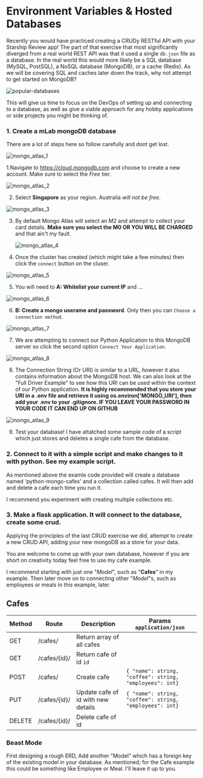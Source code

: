 



# Environment Variables & Hosted Databases

Recently you would have practiced creating a CRUDy RESTful API with your Starship Review app! The part of that exercise that most significantly diverged from a real world REST API was that it used a single `db.json` file as a database. In the real world this would more likely be a SQL database (MySQL, PostSQL), a NoSQL database (MongoDB), or a cache (Redis). As we will be covering SQL and caches later down the track, why not attempt to get started on MongoDB?

![popular-databases](https://scalegrid.io/blog/wp-content/uploads/2019/02/Most-Popular-Databases-Used-MySQL-MongoDB-PostgreSQL-Redis-Cassandra-Oracle.png)

This will give us time to focus on the DevOps of setting up and connecting to a database, as well as give a viable approach for any hobby applications or side projects you might be thinking of.

### 1. Create a mLab mongoDB database



There are a lot of steps here so follow carefully and dont get lost.

![mongo_atlas_1](./docs/mongo_atlas_1.png)

1.Navigate to https://cloud.mongodb.com and choose to create a new account. Make sure to select the _Free_ tier.

![mongo_atlas_2](./docs/mongo_atlas_2.png)

2. Select **Singapore** as your region. Australia _will not be free_.

![mongo_atlas_3](./docs/mongo_atlas_3.png)

3. By default Mongo Atlas will select an M2 and attempt to collect your card details. **Make sure you select the M0 OR YOU WILL BE CHARGED** and that ain't my fault.

   ![mongo_atlas_4](./docs/mongo_atlas_4.png)

4. Once the cluster has created (which might take a few minutes) then click the `connect` button on the cluser.



![mongo_atlas_5](./docs/mongo_atlas_5.png)

5. You will need to **A: Whitelist your current IP** and ...

![mongo_atlas_6](./docs/mongo_atlas_6.png)

6. **B: Create a mongo userame and password**. Only then you can `Choose a connection method`.

![mongo_atlas_7](./docs/mongo_atlas_7.png)

7. We are attempting to connect our Python Application to this MongoDB server so click the second option `Connect Your Application`.

![mongo_atlas_8](./docs/mongo_atlas_8.png)

8. The Connection String (Or URI) is similar to a URL, however it also contains information about the MongoDB host. We can also look at the "Full Driver Example" to see how this URI can be used within the context of our Python application. **It is highly recommended that you store your URI in a .env file and retrieve it using os.environ['MONGO_URI'], then add your .env to your .gitignore. IF YOU LEAVE YOUR PASSWORD IN YOUR CODE IT CAN END UP ON GITHUB**

![mongo_atlas_9](./docs/mongo_atlas_9.png)

9. Test your database! I have attatched some sample code of a script which just stores and deletes a single cafe from the database.

### 2. Connect to it with a simple script and make changes to it with python. See my example script.



As mentioned above the examle code provided will create a database named 'python-mongo-cafes' and a collection called cafes. It will then add and delete a cafe each time you run it.

I recommend you experiment with creating multiple collections etc.



### 3. Make a flask application. It will connect to the database, create some crud.



Applying the principles of the last CRUD exercise we did, attempt to create a new CRUD API, adding your new mongoDB as a store for your data. 

You are welcome to come up with your own database, however if you are short on creativity today feel free to use my cafe example.

I recommend starting with just one "*Model*", such as "**Cafes**" in my example. Then later move on to connecting other "*Model*"s, such as employees or meals in this example, later.

## Cafes
| Method | Route        | Description                        | Params `application/json`                               |
|--------|--------------|------------------------------------|---------------------------------------------------------|
| GET    | /cafes/      | Return array of all cafes          |                                                         |
| GET    | /cafes/{id}/ | Return cafe of id `id`             |                                                         |
| POST   | /cafes/      | Create cafe                        | `{ "name": string, "coffee": string, "employees": int}` |
| PUT    | /cafes/{id}/ | Update cafe of id with new details | `{ "name": string, "coffee": string, "employees": int}` |
| DELETE | /cafes/{id}/ | Delete cafe of id                  |                                                         |



### Beast Mode

First designing a rough ERD, Add another "Model" which has a foreign key of the existing model in your database. As mentioned; for the Cafe example this could be something like Employee or Meal. I'll leave it up to you.
